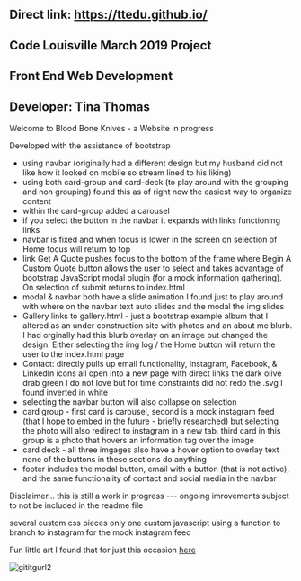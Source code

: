 ## Direct link: https://ttedu.github.io/
## Code Louisville March 2019 Project 
## Front End Web Development 
## Developer: Tina Thomas 

Welcome to Blood Bone Knives - a Website in progress 

Developed with the assistance of bootstrap
  - using navbar (originally had a different design but my husband did not like how it looked on mobile so stream lined to his liking)
  - using both card-group and card-deck (to play around with the grouping and non grouping) found this as of right now the easiest 
    way to organize content 
  - within the card-group added a carousel 
  - if you select the button in the navbar it expands with links functioning links
  - navbar is fixed and when focus is lower in the screen on selection of Home focus will return to top
  - link Get A Quote pushes focus to the bottom of the frame where Begin A Custom Quote button allows the user to select 
    and takes advantage of bootstrap JavaScript modal plugin (for a mock information gathering).  On selection of submit returns
    to index.html
  - modal & navbar both have a slide animation I found just to play around with where on the navbar text auto slides and the modal the 
    img slides
  - Gallery links to gallery.html - just a bootstrap example album that I altered as an under construction site with photos and an about
    me blurb.  I had orginally had this blurb overlay on an image but changed the design.  Either selecting the img log / the Home button
    will return the user to the index.html page
  - Contact: directly pulls up email functionality, Instagram, Facebook, & LinkedIn icons all open into a new page with direct links 
    the dark olive drab green I do not love but for time constraints did not redo the .svg I found inverted in white
  - selecting the navbar button will also collapse on selection 
  - card group - first card is carousel, second is a mock instagram feed (that I hope to embed in the future - briefly researched) but 
    selecting the photo will also redirect to instagram in a new tab, third card in this group is a photo that hovers an information
    tag over the image
  - card deck - all three imgages also have a hover option to overlay text none of the buttons in these sections do anything
  - footer includes the modal button, email with a button (that is not active), and the same functionality of contact and social media
    in the navbar
    
Disclaimer... this is still a work in progress --- ongoing imrovements subject to not be included in the readme file

several custom css pieces
only one custom javascript using a function to branch to instagram for the mock instagram feed 

Fun little art I found that for just this occasion [here](https://shop.bubblesort.io/)

![gititgurl2](https://user-images.githubusercontent.com/7420128/51155215-c98fd480-1844-11e9-9301-cf363519f61d.png)
